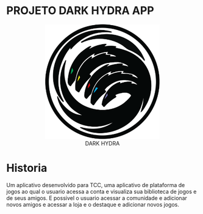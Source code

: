 # PROJETO DARK HYDRA APP

<p align="center">
<img src="/src/assets/icon/hydra-logo.png" width="300px"><br>
DARK HYDRA
</p>

# Historia
Um aplicativo desenvolvido para TCC, uma aplicativo de plataforma de jogos ao qual o usuario acessa a conta e visualiza sua biblioteca de jogos e de seus amigos.
E possivel o usuario acessar a comunidade e adicionar novos amigos e acessar a loja e o destaque e adicionar novos jogos.

